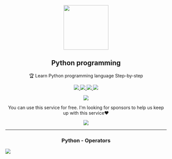 <p align="center">
  <img width="140" src="https://user-images.githubusercontent.com/6661165/91657958-61b4fd00-eb00-11ea-9def-dc7ef5367e34.png" />
  <h2 align="center">Python programming</h2>
  <p align="center">🏆 Learn Python programming language Step-by-step</p>
<p align="center">
  <a href="https://github.com/Redoy365?tab=repositories">
    <img src="https://img.shields.io/github/issues/ryo-ma/github-profile-trophy"/>
  </a>
  <a href="https://www.hackerrank.com/profile/syber_redoy_php">
    <img src="https://img.shields.io/github/forks/ryo-ma/github-profile-trophy"/>
  </a>
  <a href="https://redoy365.github.io/realtime/">
    <img src="https://img.shields.io/github/stars/ryo-ma/github-profile-trophy"/>
  </a>
    <a href="https://www.linkedin.com/in/md-redoy-70928b206/">
    <img src="https://img.shields.io/github/license/ryo-ma/github-profile-trophy"/>
  </a>
</p>
<p align="center">
  </a>
    <a href="https://twitter.com/FreelancerRedoy">
    <img src="https://img.shields.io/twitter/url?style=social&url=https%3A%2F%2Fgithub.com%2Fryo-ma%2Fgithub-profile-trophy"/>
  </a>
</p>
<p align="center">
  You can use this service for free. I'm looking for sponsors to help us keep up with this service❤️
</p>
<p align="center">
  <a href="https://github.com/Redoy365/ML-Project">
    <img src="https://img.shields.io/static/v1?label=Sponsor&message=%E2%9D%A4&logo=GitHub&color=ff69b4"/>
  </a>
</p>

<hr>

  <h3 align="center">Python - Operators</h2>

<img src= "https://se.ewi.tudelft.nl/desosa2019/chapters/pandas/images/pandas/context_view.png">
